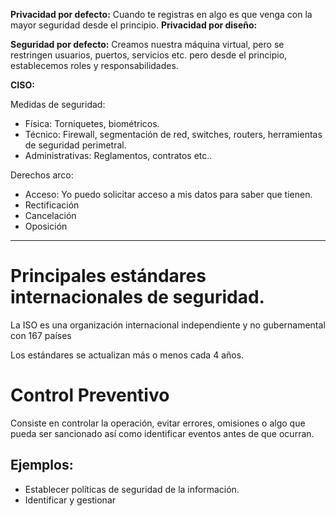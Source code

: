 **Privacidad por defecto:** Cuando te registras en algo es que venga con la mayor seguridad desde el principio.
**Privacidad por diseño:** 

**Seguridad por defecto:** Creamos nuestra máquina virtual, pero se restringen usuarios, puertos, servicios etc. pero desde el principio, establecemos roles y responsabilidades.

**CISO:** 

Medidas de seguridad:
- Física: Torniquetes, biométricos.
- Técnico: Firewall, segmentación de red, switches, routers, herramientas de seguridad perimetral.
- Administrativas: Reglamentos, contratos etc.. 

Derechos arco: 
- Acceso: Yo puedo solicitar acceso a mis datos para saber que tienen.
- Rectificación
- Cancelación
- Oposición
---
# Principales estándares internacionales de seguridad.

La ISO es una organización internacional independiente y no gubernamental con 167 países 

Los estándares se actualizan más o menos cada 4 años.
# Control Preventivo
Consiste en controlar la operación, evitar errores, omisiones o algo que pueda ser sancionado así como identificar eventos antes de que ocurran.

## Ejemplos:
- Establecer políticas de seguridad de la información.
- Identificar y gestionar 